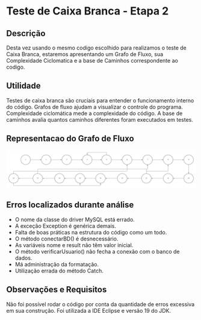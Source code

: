 # Teste de Caixa Branca - Etapa 2

## Descrição
Desta vez usando o mesmo codigo escolhido para realizamos o teste de Caixa Branca, estaremos apresentando um Grafo de Fluxo, sua Complexidade Ciclomatica e a base de Caminhos correspondente ao codigo.

## Utilidade
Testes de caixa branca são cruciais para entender o funcionamento interno do código. Grafos de fluxo ajudam a visualizar o controle do programa. Complexidade ciclomática mede a complexidade do código. A base de caminhos avalia quantos caminhos diferentes foram executados em testes.

## Representacao do Grafo de Fluxo
![Grafo de Fluxo](grafo_fluxo.jpeg)

## Erros localizados durante análise
- O nome da classe do driver MySQL está errado.
- A exceção Exception é genérica demais.
- Falta de boas práticas na estrutura do código como um todo.
- O método conectarBD() é desnecessário.
- As variáveis nome e result não têm valor inicial.
- O método verificarUsuario() não fecha a conexão com o banco de dados.
- Má administração da formatação.
- Utilização errada do método Catch.

## Observações e Requisitos
Não foi possível rodar o código por conta da quantidade de erros excessiva em sua construção. Foi utilizada a IDE Eclipse e versão 19 do JDK.
